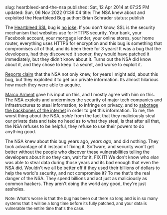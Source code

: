 slug: heartbleed-and-the-nsa
published: Sat, 12 Apr 2014 at 07:25 PM
updated: Sun, 06 Nov 2022 01:39:04 
title: The NSA knew about and exploited the Heartbleed Bug
author: Brian Schrader
status: publish

The [Heartbleed SSL][hb] bug is [no joke][nojoke]. If you don't know, SSL is the security mechanism that websites use for HTTPS security. Your bank, your Facebook account, your mortgage lender, your online stores, your home router, everything uses HTTPS for encryption and this bug is something that compromises all of that, and its been there for 3 years! It was a bug that the developers, had they discovered it sooner, they would have patched it immediately, but they didn't know about it. Turns out the NSA did know about it, and they chose to keep it a secret, and worse to exploit it.

[Reports claim][bloom] that the NSA not only knew, for years I might add, about this bug, but they exploited it to get our private information. Its almost hilarious how much they were able to acquire.

[Marco Arment][marco] gave his input on this, and I mostly agree with him on this. The NSA exploits and undermines the security of major tech companies and infrastructures to steal information, to infringe on privacy, and to [sabotage the backbones of the internet][sabotage] in order to get this information. To me, the worst thing about the NSA, *aside* from the fact that they maliciously steal our private data and take no heed as to what they steal, is that after all that, the NSA refuses to be helpful, they refuse to use their powers to do anything good.

The NSA knew about this bug years ago, *years ago*, and did nothing. They took advantage of it instead of fixing it. Software, and security won't get better without the people who discover these vulnerabilities telling the developers about it so they can, wait for it, FIX IT! We don't know who *else* was able to steal data during those years and its bad enough that even the NSA did. Wouldn't we all be better off if they used their billions of dollars to help the world's security, and not compromise it? To me that's the real danger of the NSA. They spend billions and act just as maliciously as common hackers. They aren't doing the world any good, they're just assholes.

<span style="font-size:small;">
Note: What's worse is that the bug has been out there so long and is in so many systems that it will be a long time before its fully patched, and your data is vulnerable the entire time that's the case.
</span>

[hb]: http://www.cnet.com/news/heartbleed-bug-what-you-need-to-know-faq/
[marco]: http://www.marco.org/2014/04/11/nsa-knew-of-heartbleed
[bloom]: http://www.bloomberg.com/news/2014-04-11/nsa-said-to-have-used-heartbleed-bug-exposing-consumers.html
[nojoke]: http://time.com/59390/heartbleed-internet-security-routers/
[sabotage]: http://www.washingtonpost.com/wp-srv/special/national/black-budget/